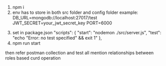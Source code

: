 1. npm i
2. env has to store in both src folder and config folder
   example:
   DB_URL=mongodb://localhost:27017/test
   JWT_SECRET=your_jwt_secret_key
   PORT=6000

3)  set in package.json
    "scripts": {
    "start": "nodemon ./src/server.js",
    "test": "echo \"Error: no test specified\" && exit 1"
    },
4)  npm run start

then refer postman collection and test all mention relationships between roles based curd operation
